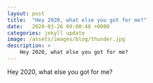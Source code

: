 ```yaml
---
layout: post
title:  "Hey 2020, what else you got for me?"
date:   2020-03-26 09:00:48 +0000
categories: jekyll update
image: /assets/images/blog/thunder.jpg
description: >
    Hey 2020, what else you got for me?
---
```

Hey 2020, what else you got for me?
